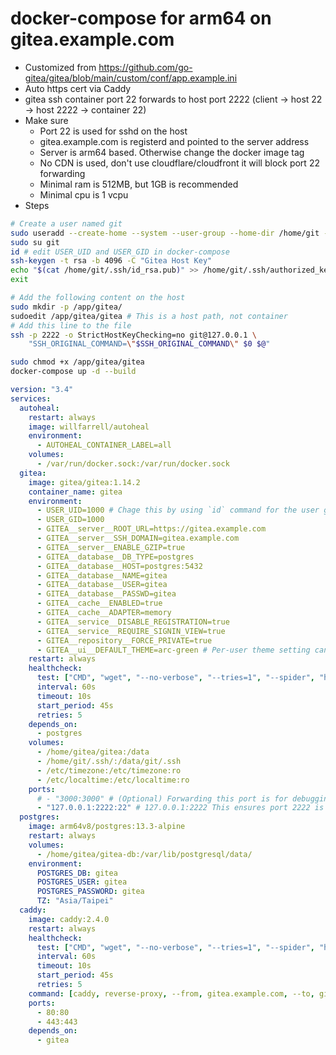 docker-compose for arm64 on gitea.example.com
=====
* Customized from https://github.com/go-gitea/gitea/blob/main/custom/conf/app.example.ini
* Auto https cert via Caddy
* gitea ssh container port 22 forwards to host port 2222 (client -> host 22 -> host 2222 -> container 22)
* Make sure
  * Port 22 is used for sshd on the host
  * gitea.example.com is registerd and pointed to the server address
  * Server is arm64 based. Otherwise change the docker image tag
  * No CDN is used, don't use cloudflare/cloudfront it will block port 22 forwarding
  * Minimal ram is 512MB, but 1GB is recommended
  * Minimal cpu is 1 vcpu
* Steps
```sh
# Create a user named git
sudo useradd --create-home --system --user-group --home-dir /home/git --shell /bin/bash git
sudo su git
id # edit USER_UID and USER_GID in docker-compose
ssh-keygen -t rsa -b 4096 -C "Gitea Host Key"
echo "$(cat /home/git/.ssh/id_rsa.pub)" >> /home/git/.ssh/authorized_keys
exit

# Add the following content on the host
sudo mkdir -p /app/gitea/
sudoedit /app/gitea/gitea # This is a host path, not container
# Add this line to the file
ssh -p 2222 -o StrictHostKeyChecking=no git@127.0.0.1 \
    "SSH_ORIGINAL_COMMAND=\"$SSH_ORIGINAL_COMMAND\" $0 $@"

sudo chmod +x /app/gitea/gitea
docker-compose up -d --build
```

```yaml
version: "3.4"
services:
  autoheal:
    restart: always
    image: willfarrell/autoheal
    environment:
      - AUTOHEAL_CONTAINER_LABEL=all
    volumes:
      - /var/run/docker.sock:/var/run/docker.sock
  gitea:
    image: gitea/gitea:1.14.2
    container_name: gitea
    environment:
      - USER_UID=1000 # Chage this by using `id` command for the user git
      - USER_GID=1000
      - GITEA__server__ROOT_URL=https://gitea.example.com
      - GITEA__server__SSH_DOMAIN=gitea.example.com
      - GITEA__server__ENABLE_GZIP=true
      - GITEA__database__DB_TYPE=postgres
      - GITEA__database__HOST=postgres:5432
      - GITEA__database__NAME=gitea
      - GITEA__database__USER=gitea
      - GITEA__database__PASSWD=gitea
      - GITEA__cache__ENABLED=true
      - GITEA__cache__ADAPTER=memory
      - GITEA__service__DISABLE_REGISTRATION=true
      - GITEA__service__REQUIRE_SIGNIN_VIEW=true
      - GITEA__repository__FORCE_PRIVATE=true
      - GITEA__ui__DEFAULT_THEME=arc-green # Per-user theme setting can be found Settings -> Account -> Select default theme
    restart: always
    healthcheck:
      test: ["CMD", "wget", "--no-verbose", "--tries=1", "--spider", "http://localhost:3000"]
      interval: 60s
      timeout: 10s
      start_period: 45s
      retries: 5
    depends_on:
      - postgres
    volumes:
      - /home/gitea/gitea:/data
      - /home/git/.ssh/:/data/git/.ssh
      - /etc/timezone:/etc/timezone:ro
      - /etc/localtime:/etc/localtime:ro
    ports:
      # - "3000:3000" # (Optional) Forwarding this port is for debugging purposes only, Caddy uses docker network to access it
      - "127.0.0.1:2222:22" # 127.0.0.1:2222 This ensures port 2222 is not avaialbe from public internet
  postgres:
    image: arm64v8/postgres:13.3-alpine
    restart: always
    volumes:
      - /home/gitea/gitea-db:/var/lib/postgresql/data/
    environment:
      POSTGRES_DB: gitea
      POSTGRES_USER: gitea
      POSTGRES_PASSWORD: gitea
      TZ: "Asia/Taipei"
  caddy:
    image: caddy:2.4.0
    restart: always
    healthcheck:
      test: ["CMD", "wget", "--no-verbose", "--tries=1", "--spider", "http://localhost:2019/metrics"]
      interval: 60s
      timeout: 10s
      start_period: 45s
      retries: 5
    command: [caddy, reverse-proxy, --from, gitea.example.com, --to, gitea:3000]
    ports:
      - 80:80
      - 443:443
    depends_on:
      - gitea
```
